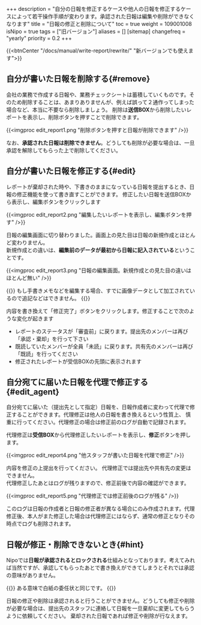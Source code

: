 +++
description = "自分の日報を修正するケースや他人の日報を修正するケースによって若干操作手順が変わります。承認された日報は編集や削除ができなくなります"
title = "日報の修正と削除について"
toc = true
weight = 109001008
isNipo = true
tags = ["旧バージョン"]
aliases = []
[sitemap]
  changefreq = "yearly"
  priority = 0.2
+++

{{<btnCenter "/docs/manual/write-report/rewrite/" "新バージョンでも使えます">}}

## 自分が書いた日報を削除する{#remove}

会社の業務で作成する日報や、業務チェックシートは蓄積していくものです。そのため削除することは、あまりありませんが、例えば誤って２通作ってしまった場合など、本当に不要なら削除しましょう。
削除は**送信BOX**から削除したいレポートを表示し、削除ボタンを押すことで削除できます。

{{<imgproc edit_report1.png "削除ボタンを押すと日報が削除できます" />}}

なお、**承認された日報は削除できません**。どうしても削除が必要な場合は、一旦承認を解除してもらった上で削除してください。

## 自分が書いた日報を修正する{#edit}

レポートが棄却された時や、下書きのままになっている日報を提出するとき、日報の修正機能を使って書き直すことができます。
修正したい日報を送信BOXから表示し、編集ボタンをクリックします

{{<imgproc edit_report2.png "編集したいレポートを表示し、編集ボタンを押す" />}}

日報の編集画面に切り替わりました。画面上の見た目は日報の新規作成とほとんど変わりません。  
新規作成との違いは、**編集前のデータが最初から日報に記入されている**ということです。

{{<imgproc edit_report3.png "日報の編集画面。新規作成との見た目の違いはほとんど無い" />}}

{{<alice pos="left" icon="default">}}
もし手書きメモなどを編集する場合、すでに画像データとして加工されているので追記などはできません。
{{</alice>}}

内容を書き換えて「修正完了」ボタンをクリックします。修正することで次のような変化が起きます

- レポートのステータスが「審査前」に戻ります。提出先のメンバーは再び「承認・棄却」を行って下さい
- 既読していたメンバーが全員「未読」に戻ります。共有先のメンバーは再び「既読」を行ってください
- 修正されたレポートが受信BOXの先頭に表示されます

## 自分宛てに届いた日報を代理で修正する{#edit_agent}

自分宛てに届いた（提出先として指定）日報を、日報作成者に変わって代理で修正することができます。代理修正は他人の日報を書き換えるという性質上、
慎重に行ってください。代理修正の場合は修正前のログが自動で記録されます。

代理修正は**受信BOX**から代理修正したいレポートを表示し、**修正**ボタンを押します。

{{<imgproc edit_report4.png "他スタッフが書いた日報を代理で修正" />}}

内容を修正の上提出を行ってください。
代理修正では提出先や共有先の変更はできません。  
代理修正したあとはログが残りますので、修正前後で内容の確認ができます。

{{<imgproc edit_report5.png "代理修正では修正前後のログが残る" />}}

このログは日報の作成者と日報の修正者が異なる場合にのみ作成されます。代理修正後、本人がまた修正した場合は代理修正にはならず、通常の修正となりその時点でログも削除されます。

## 日報が修正・削除できないとき{#hint}

Nipoでは**日報が承認されるとロックされる**仕組みとなっております。考えてみれば当然ですが、承認してもらったあとで書き換えができてしまうとそれでは承認の意味がありません。  

{{<alice pos="left" icon="default">}}
ある意味で白紙の委任状と同じです。
{{</alice>}}

日報の修正や削除は承認されると行うことができません。どうしても修正や削除が必要な場合は、提出先のスタッフに連絡して日報を一旦棄却に変更してもらうように依頼してください。
棄却された日報であれば修正や削除が行なえます。

